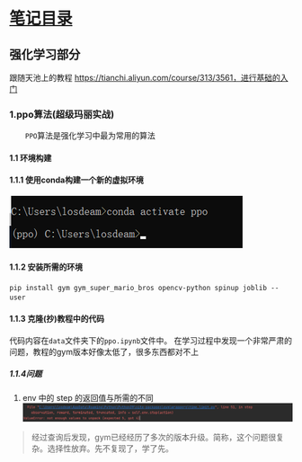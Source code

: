 # [笔记目录](目录.md)

## 强化学习部分
跟随天池上的教程 https://tianchi.aliyun.com/course/313/3561，进行基础的入门

### 1.ppo算法(超级玛丽实战)
&emsp;&emsp;`PPO`算法是强化学习中最为常用的算法
#### 1.1 环境构建

#### 1.1.1 使用conda构建一个新的虚拟环境
![Alt text](data/强化学习/activate.png)

#### 1.1.2 安装所需的环境
`pip install gym gym_super_mario_bros opencv-python spinup joblib --user`

#### 1.1.3 克隆(抄)教程中的代码
代码内容在`data`文件夹下的`ppo.ipynb`文件中。
在学习过程中发现一个非常严肃的问题，教程的gym版本好像太低了，很多东西都对不上
##### 1.1.4问题
1. env 中的 step 的返回值与所需的不同
![Alt text](image.png)
> 经过查询后发现，gym已经经历了多次的版本升级。简称，这个问题很复杂。选择性放弃。先不复现了，学了先。